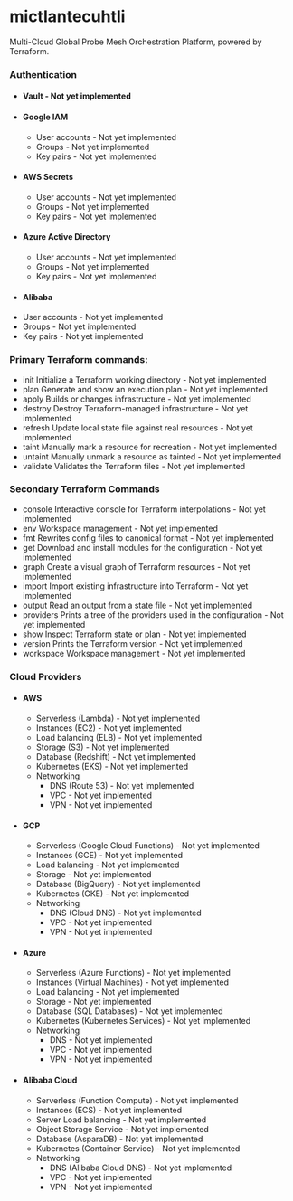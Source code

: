 # mictlantecuhtli

Multi-Cloud Global Probe Mesh Orchestration Platform, powered by Terraform.

### Authentication

* #### Vault - Not yet implemented
* #### Google IAM
  * User accounts - Not yet implemented
  * Groups - Not yet implemented
  * Key pairs - Not yet implemented
* #### AWS Secrets
  * User accounts - Not yet implemented
  * Groups - Not yet implemented
  * Key pairs - Not yet implemented
* #### Azure Active Directory
  * User accounts - Not yet implemented
  * Groups - Not yet implemented
  * Key pairs - Not yet implemented
 * #### Alibaba
  * User accounts - Not yet implemented
  * Groups - Not yet implemented
  * Key pairs - Not yet implemented

### Primary Terraform commands:
*    init               Initialize a Terraform working directory - Not yet implemented
*    plan               Generate and show an execution plan - Not yet implemented
*    apply              Builds or changes infrastructure - Not yet implemented
*    destroy            Destroy Terraform-managed infrastructure - Not yet implemented
*    refresh            Update local state file against real resources - Not yet implemented
*    taint              Manually mark a resource for recreation - Not yet implemented
*    untaint            Manually unmark a resource as tainted - Not yet implemented
*    validate           Validates the Terraform files - Not yet implemented

### Secondary Terraform Commands
*    console            Interactive console for Terraform interpolations - Not yet implemented
*    env                Workspace management - Not yet implemented
*    fmt                Rewrites config files to canonical format - Not yet implemented
*    get                Download and install modules for the configuration - Not yet implemented
*    graph              Create a visual graph of Terraform resources - Not yet implemented
*    import             Import existing infrastructure into Terraform - Not yet implemented
*    output             Read an output from a state file - Not yet implemented
*    providers          Prints a tree of the providers used in the configuration - Not yet implemented
*    show               Inspect Terraform state or plan - Not yet implemented
*    version            Prints the Terraform version - Not yet implemented
*    workspace          Workspace management - Not yet implemented

### Cloud Providers

* #### AWS
  * Serverless (Lambda) - Not yet implemented
  * Instances (EC2) - Not yet implemented
  * Load balancing (ELB) - Not yet implemented
  * Storage (S3) - Not yet implemented
  * Database (Redshift) - Not yet implemented
  * Kubernetes (EKS) - Not yet implemented
  * Networking
    * DNS (Route 53) - Not yet implemented
    * VPC - Not yet implemented
    * VPN - Not yet implemented
* #### GCP
  * Serverless (Google Cloud Functions) - Not yet implemented
  * Instances (GCE) - Not yet implemented
  * Load balancing - Not yet implemented
  * Storage - Not yet implemented
  * Database (BigQuery) - Not yet implemented
  * Kubernetes (GKE) - Not yet implemented
  * Networking 
    * DNS (Cloud DNS) - Not yet implemented
    * VPC - Not yet implemented
    * VPN - Not yet implemented
* #### Azure
  * Serverless (Azure Functions) - Not yet implemented
  * Instances (Virtual Machines) - Not yet implemented
  * Load balancing - Not yet implemented
  * Storage - Not yet implemented
  * Database (SQL Databases) - Not yet implemented
  * Kubernetes (Kubernetes Services) - Not yet implemented
  * Networking
    * DNS - Not yet implemented
    * VPC - Not yet implemented
    * VPN - Not yet implemented
* #### Alibaba Cloud
  * Serverless (Function Compute) - Not yet implemented
  * Instances (ECS) - Not yet implemented
  * Server Load balancing - Not yet implemented
  * Object Storage Service - Not yet implemented
  * Database (AsparaDB) - Not yet implemented
  * Kubernetes (Container Service) - Not yet implemented
  * Networking
    * DNS (Alibaba Cloud DNS) - Not yet implemented
    * VPC - Not yet implemented
    * VPN - Not yet implemented